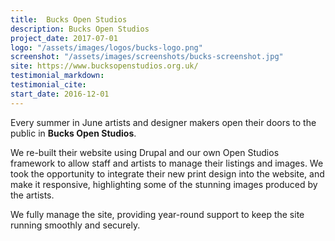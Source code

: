```yaml
---
title:  Bucks Open Studios
description: Bucks Open Studios
project_date: 2017-07-01
logo: "/assets/images/logos/bucks-logo.png"
screenshot: "/assets/images/screenshots/bucks-screenshot.jpg"
site: https://www.bucksopenstudios.org.uk/
testimonial_markdown: 
testimonial_cite: 
start_date: 2016-12-01
---
```


Every summer in June artists and designer makers open their doors to the public in **Bucks Open Studios**.   

We re-built their website using Drupal and our own Open Studios framework to allow staff and artists to manage their listings and images. We took the opportunity to integrate their new print design into the website, and make it responsive, highlighting some of the stunning images produced by the artists.  

We fully manage the site, providing year-round support to keep the site running smoothly and securely.  
